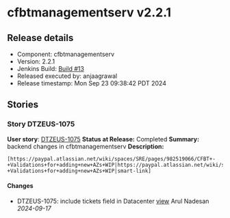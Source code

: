 # cfbtmanagementserv v2.2.1

## Release details

* Component: cfbtmanagementserv
* Version: 2.2.1
* Jenkins Build: [Build #13](https://ciaas.dev51.cbf.dev.paypalinc.com/paypal-pipelines-ci/job/SiteReliability-R/job/cfbtmanagementserv/job/cfbtmanagementserv-release/13/)
* Released executed by: anjaagrawal
* Release timestamp: Mon Sep 23 09:38:42 PDT 2024

## Stories


### Story DTZEUS-1075

**User story**: [DTZEUS-1075](https://paypal.atlassian.net/browse/DTZEUS-1075)
**Status at Release:** Completed
**Summary:** backend changes in cfbtmanagementserv
**Description:**
```
[https://paypal.atlassian.net/wiki/spaces/SRE/pages/982519066/CFBT+-+Validations+for+adding+new+AZs+WIP|https://paypal.atlassian.net/wiki/spaces/SRE/pages/982519066/CFBT+-+Validations+for+adding+new+AZs+WIP|smart-link] 
```

#### Changes

- DTZEUS-1075: include tickets field in Datacenter [view](https://github.paypal.com/SiteReliability-R/cfbtmanagementserv/commit/2d13f35763abe8cc841efe0fbacba1a8a6034c91) Arul Nadesan *2024-09-17*

